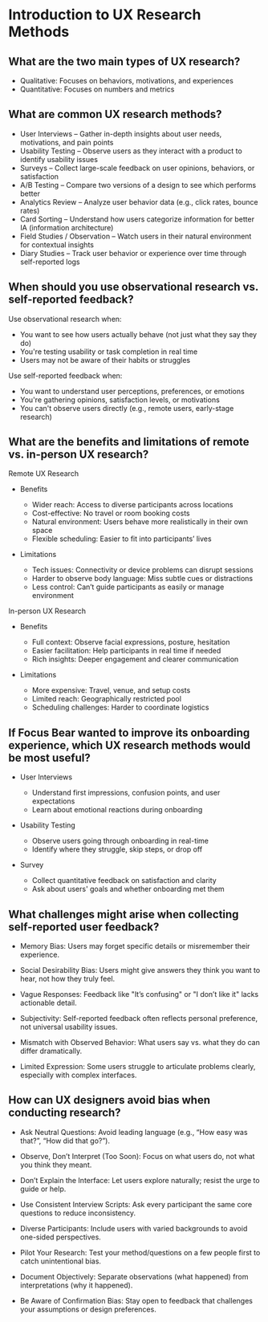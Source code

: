 # Introduction to UX Research Methods

## What are the two main types of UX research? 
- Qualitative: Focuses on behaviors, motivations, and experiences
- Quantitative: Focuses on numbers and metrics

## What are common UX research methods?
- User Interviews – Gather in-depth insights about user needs, motivations, and pain points
- Usability Testing – Observe users as they interact with a product to identify usability issues
- Surveys – Collect large-scale feedback on user opinions, behaviors, or satisfaction
- A/B Testing – Compare two versions of a design to see which performs better
- Analytics Review – Analyze user behavior data (e.g., click rates, bounce rates)
- Card Sorting – Understand how users categorize information for better IA (information architecture)
- Field Studies / Observation – Watch users in their natural environment for contextual insights
- Diary Studies – Track user behavior or experience over time through self-reported logs

## When should you use observational research vs. self-reported feedback?
Use observational research when:

- You want to see how users actually behave (not just what they say they do)
- You're testing usability or task completion in real time
- Users may not be aware of their habits or struggles

Use self-reported feedback when:

- You want to understand user perceptions, preferences, or emotions
- You're gathering opinions, satisfaction levels, or motivations
- You can't observe users directly (e.g., remote users, early-stage research)

## What are the benefits and limitations of remote vs. in-person UX research?
Remote UX Research
- Benefits
  - Wider reach: Access to diverse participants across locations
  - Cost-effective: No travel or room booking costs
  - Natural environment: Users behave more realistically in their own space
  - Flexible scheduling: Easier to fit into participants’ lives

- Limitations
  - Tech issues: Connectivity or device problems can disrupt sessions
  - Harder to observe body language: Miss subtle cues or distractions
  - Less control: Can’t guide participants as easily or manage environment

In-person UX Research
- Benefits
  - Full context: Observe facial expressions, posture, hesitation
  - Easier facilitation: Help participants in real time if needed
  - Rich insights: Deeper engagement and clearer communication

- Limitations
  - More expensive: Travel, venue, and setup costs
  - Limited reach: Geographically restricted pool
  - Scheduling challenges: Harder to coordinate logistics

## If Focus Bear wanted to improve its onboarding experience, which UX research methods would be most useful?
- User Interviews
  - Understand first impressions, confusion points, and user expectations
  - Learn about emotional reactions during onboarding

- Usability Testing
  - Observe users going through onboarding in real-time
  - Identify where they struggle, skip steps, or drop off

- Survey
  - Collect quantitative feedback on satisfaction and clarity
  - Ask about users' goals and whether onboarding met them

## What challenges might arise when collecting self-reported user feedback?
- Memory Bias:
Users may forget specific details or misremember their experience.

- Social Desirability Bias:
Users might give answers they think you want to hear, not how they truly feel.

- Vague Responses:
Feedback like "It’s confusing" or "I don’t like it" lacks actionable detail.

- Subjectivity:
Self-reported feedback often reflects personal preference, not universal usability issues.

- Mismatch with Observed Behavior:
What users say vs. what they do can differ dramatically.

- Limited Expression:
Some users struggle to articulate problems clearly, especially with complex interfaces.

## How can UX designers avoid bias when conducting research?
- Ask Neutral Questions:
Avoid leading language (e.g., “How easy was that?”, “How did that go?”).

- Observe, Don’t Interpret (Too Soon):
Focus on what users do, not what you think they meant.

- Don’t Explain the Interface:
Let users explore naturally; resist the urge to guide or help.

- Use Consistent Interview Scripts:
Ask every participant the same core questions to reduce inconsistency.

- Diverse Participants:
Include users with varied backgrounds to avoid one-sided perspectives.

- Pilot Your Research:
Test your method/questions on a few people first to catch unintentional bias.

- Document Objectively:
Separate observations (what happened) from interpretations (why it happened).

- Be Aware of Confirmation Bias:
Stay open to feedback that challenges your assumptions or design preferences.